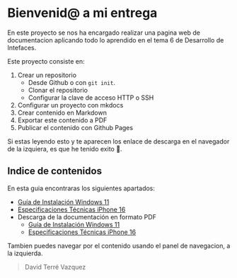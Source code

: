 # Bienvenid@ a mi entrega
En este proyecto se nos ha encargado realizar una pagina web de documentacion aplicando todo lo aprendido en el tema 6 de Desarrollo de Intefaces.

Este proyecto consiste en:
1. Crear un repositorio
    - Desde Github o con `git init`.
    - Clonar el repositorio
    - Configurar la clave de acceso HTTP o SSH
2. Configurar un proyecto con mkdocs
3. Crear contenido en Markdown
4. Exportar este contenido a PDF
5. Publicar el contenido con Github Pages

Si estas leyendo esto y te aparecen los enlace de descarga en el navegador de la izquiera, es que he tenido exito 🥳.

## Indice de contenidos
En esta guia encontraras los siguientes apartados:
- [Guía de Instalación Windows 11](https://ciguox.github.io/Examen_Unidad_6/w11guide/ "Estos enlaces utilizan la url de GitHub Pages")
- [Especificaciones Técnicas iPhone 16](https://ciguox.github.io/Examen_Unidad_6/iphone16specs/ "Estos enlaces utilizan la url de GitHub Pages")
- Descarga de la documentación en formato PDF
    - [Guía de Instalación Windows 11](https://ciguox.github.io/Examen_Unidad_6/pdf/w11guide.pdf)
    - [Especificaciones Técnicas iPhone 16](https://ciguox.github.io/Examen_Unidad_6/pdf/iphone16specs.pdf)

Tambien puedes navegar por el contenido usando el panel de navegacion, a la izquierda.

> David Terré Vazquez